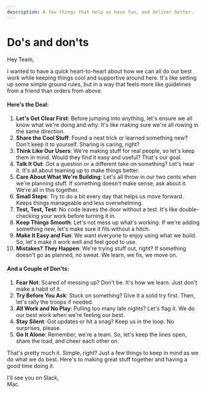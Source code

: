 ```yaml
---
description: A few things that help us have fun, and deliver better.
---
```


# Do's and don'ts

Hey Team,

I wanted to have a quick heart-to-heart about how we can all do our best work while keeping things cool and supportive around here. It's like setting up some simple ground rules, but in a way that feels more like guidelines from a friend than orders from above.

#### Here's the Deal:

1. **Let's Get Clear First**: Before jumping into anything, let's ensure we all know what we're doing and why. It's like making sure we're all rowing in the same direction.
2. **Share the Cool Stuff**: Found a neat trick or learned something new? Don't keep it to yourself. Sharing is caring, right?
3. **Think Like Our Users**: We're making stuff for real people, so let's keep them in mind. Would they find it easy and useful? That's our goal.
4. **Talk It Out**: Got a question or a different take on something? Let's hear it. It's all about teaming up to make things better.
5. **Care About What We're Building**: Let's all throw in our two cents when we're planning stuff. If something doesn't make sense, ask about it. We're all in this together.
6. **Small Steps**: Try to do a bit every day that helps us move forward. Keeps things manageable and less overwhelming.
7. **Test, Test, Test**: No code leaves the door without a test. It's like double-checking your work before turning it in.
8. **Keep Things Smooth**: Let's not mess up what's working. If we're adding something new, let's make sure it fits without a hitch.
9. **Make It Easy and Fun**: We want everyone to enjoy using what we build. So, let's make it work well and feel good to use.
10. **Mistakes? They Happen**: We're trying stuff out, right? If something doesn't go as planned, no sweat. We learn, we fix, we move on.

#### And a Couple of Don'ts:

1. **Fear Not**: Scared of messing up? Don't be. It's how we learn. Just don't make a habit of it.
2. **Try Before You Ask**: Stuck on something? Give it a solid try first. Then, let's rally the troops if needed.
3. **All Work and No Play**: Pulling too many late nights? Let's flag it. We do our best work when we're feeling our best.
4. **Stay Silent**: Got updates or hit a snag? Keep us in the loop. No surprises, please.
5. **Go It Alone**: Remember, we're a team. So, let's keep the lines open, share the load, and cheer each other on.

That's pretty much it. Simple, right? Just a few things to keep in mind as we do what we do best. Here's to making great stuff together and having a good time doing it.

I'll see you on Slack,\
Mac.

